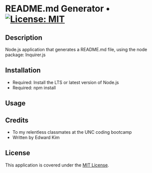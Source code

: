 # README.md Generator • [![License: MIT](https://img.shields.io/badge/License-MIT-yellow.svg)](https://opensource.org/licenses/MIT)

## Description
Node.js application that generates a README.md file, using the node package: Inquirer.js

## Installation
* Required: Install the LTS or latest version of Node.js
* Required: npm install

## Usage


## Credits
* To my relentless classmates at the UNC coding bootcamp
* Written by Edward Kim

## License
This application is covered under the [MIT License](./LICENSE).